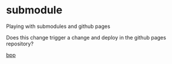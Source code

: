 # submodule
Playing with submodules and github pages

Does this change trigger a change and deploy in the github pages repository?

[bpp](30-Boas-Práticas-de-Programação.md)
